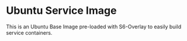 # Ubuntu Service Image

This is an Ubuntu Base Image pre-loaded with S6-Overlay to easily build service containers.
